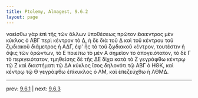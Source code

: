 ```yaml
---
title: Ptolemy, Almagest, 9.6.2
layout: page
---
```


νοείσθω γὰρ ἐπὶ τῆς τῶν ἄλλων ὑποθέσεως πρῶτον ἔκκεντρος μὲν κύκλος ὁ ΑΒΓ περὶ κέντρον τὸ Δ, ἡ δὲ διὰ τοῦ Δ καὶ τοῦ κέντρου τοῦ ζῳδιακοῦ διάμετρος ἡ ΑΔΓ, ἐφ' ἧς τὸ τοῦ ζῳδιακοῦ κέντρον, τουτέστιν ἡ ὄψις τῶν ὁρώντων, τὸ Ε ποιείτω τὸ μὲν Α σημεῖον τὸ ἀπογειότατον, τὸ δὲ Γ τὸ περιγειότατον, τμηθείσης δὲ τῆς ΔΕ δίχα κατὰ τὸ Ζ γεγράφθω κέντρῳ τῷ Ζ καὶ διαστήματι τῷ ΔΑ κύκλος ἴσος δηλονότι τῷ ΑΒΓ ὁ ΗΘΚ, καὶ κέντρῳ τῷ Θ γεγράφθω ἐπίκυκλος ὁ ΛΜ, καὶ ἐπεζεύχθω ἡ ΛΘΜΔ. 

---

prev: [9.6.1](../9.6.1/) | next: [9.6.3](../9.6.3/)


